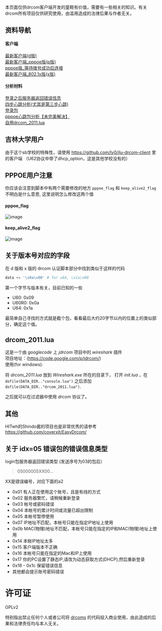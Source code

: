 本页面仅供drcom客户端开发的童鞋有价值，需要有一些相关的知识。有关drcom所有项目仅供研究使用，由滥用造成的法律后果与作者无关。

资料导航
---------------------

#### 客户端

[最新客户端(d版)](https://github.com/drcoms/generic/blob/master/latest-wired.py) <br>
[最新客户端_pppoe版(p版)](https://github.com/drcoms/generic/blob/master/latest-pppoe.py) <br>
[pppoe版_等待拨号成功后连接](https://github.com/drcoms/generic/blob/master/pppoe.sh) <br>
[最新客户端_802.1x版(x版)](https://github.com/drcoms/drcom8021x)

#### 分析材料
[登录之后服务器返回错误信息](https://github.com/drcoms/generic/blob/master/errorno.md) <br>
[四步心跳分析(尤其是第三步心跳)](https://github.com/drcoms/generic/blob/master/heart-beats.md) <br>
[登录包](https://github.com/drcoms/generic/blob/master/login.md) <br>
[pppoe心跳包分析【未完美解决】](https://github.com/drcoms/generic/blob/master/pppoe.md) <br>
[自用drcom_2011.lua](https://github.com/drcoms/generic/blob/master/drcom_2011.lua)

吉林大学用户
------------------
由于这个sb学校的特殊性，请使用 https://github.com/ly0/jlu-drcom-client 里的客户端
（U62协议中带了dhcp_option，这是其他学校没有的）

PPPOE用户注意
------------------
你应该会注意到脚本中有两个需要修改的地方 `pppoe_flag` 和 `keep_alive2_flag` 不明白是什么意思, 这里说明怎么修改这两个值

#### pppoe_flag
![image](https://raw.githubusercontent.com/drcoms/generic/master/images/pppoe1.jpg)

#### keep_alive2_flag
![image](https://raw.githubusercontent.com/drcoms/generic/master/images/pppoe2.jpg)


关于版本号对应的字段
-------------------
在 d 版和 x 版的 drcom 认证脚本部分中找到类似于这样的代码

```python
data += '\x0a\x00' # for u64, \x1a\x00
```

第一个字节与版本有关，目前已知的一些

* U60: 0x09
* U60R0: 0x0a
* U64: 0x1a

最简单自己寻找的方式就是截个包，看看最后大约20字节以内的位置上的类似部分，确定这个值。

drcom_2011.lua
---------------------
这是一个由 *googlecode* 上 *jdrcom* 项目中的 *wireshark* 插件 <br>
项目地址：(https://code.google.com/p/jdrcom/) <br>
使用(for windows):

将 *drcom_2011.lua* 放到 *Wireshark.exe* 所在的目录下， 打开 *init.lua* ，在 `dofile(DATA_DIR.."console.lua")` 之后添加 `dofile(DATA_DIR.."drcom_2011.lua")`.

之后就可以在过滤器中使用 *drcom* 协议了。

其他
-------------------
HITwh的Shindo酱的项目也是非常优秀的请参考 <br>
https://github.com/coverxit/EasyDrcom/


关于 idx=05 错误包的错误信息类型
---------------------

login包服务器返回错误类型 (发送序号为03的包后）<br>
> 05000005XX00...

XX是错误编号，对应下面的a2

* 0x01 有人正在使用这个账号，且是有线的方式
* 0x02 服务器繁忙，请稍候重新登录
* 0x03 帐号或密码错误
* 0x04 本帐号的累计时间或流量已超出限制
* 0x05 本帐号暂停使用
* 0x07 IP地址不匹配，本帐号只能在指定IP地址上使用 
* 0x0b MAC(物理)地址不匹配，本帐号只能在指定的IP和MAC(物理)地址上使用
* 0x14 本帐IP地址太多
* 0x15 客户端版本不正确
* 0x16 本帐号只能在指定的Mac和IP上使用
* 0x17 你的PC设置了静态IP,请改为动态获取方式(DHCP),然后重新登录
* 0x18 - 0x1c 保留错误信息
* 其他都会提示账号密码错误


# 许可证

GPLv2

特别指出禁止任何个人或者公司将 [drcoms](http://github.com/drcoms/) 的代码投入商业使用，由此造成的后果和法律责任均与本人无关。 

